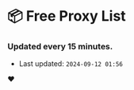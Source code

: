 # :package: Free Proxy List
### Updated every 15 minutes.

- Last updated: `2024-09-12 01:56`

:heart:
